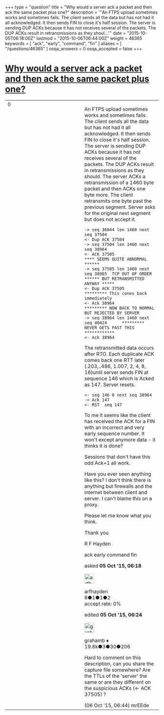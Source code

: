 +++
type = "question"
title = "Why would a server ack a packet and then ack the same packet plus one?"
description = '''An FTPS upload sometimes works and sometimes fails. The client sends all the data but has not had it all acknowledged. It then sends FIN to close it&#x27;s half session. The server is sending DUP ACKs because it has not receives several of the packets. The DUP ACKs result in retransmissions as they shoul...'''
date = "2015-10-05T06:18:00Z"
lastmod = "2015-10-06T06:44:00Z"
weight = 46365
keywords = [ "ack", "early", "command", "fin" ]
aliases = [ "/questions/46365" ]
osqa_answers = 0
osqa_accepted = false
+++

<div class="headNormal">

# [Why would a server ack a packet and then ack the same packet plus one?](/questions/46365/why-would-a-server-ack-a-packet-and-then-ack-the-same-packet-plus-one)

</div>

<div id="main-body">

<div id="askform">

<table id="question-table" style="width:100%;"><colgroup><col style="width: 50%" /><col style="width: 50%" /></colgroup><tbody><tr class="odd"><td style="width: 30px; vertical-align: top"><div class="vote-buttons"><span id="post-46365-upvote" class="ajax-command post-vote up" rel="nofollow" title="I like this post (click again to cancel)"> </span><div id="post-46365-score" class="post-score" title="current number of votes">0</div><span id="post-46365-downvote" class="ajax-command post-vote down" rel="nofollow" title="I dont like this post (click again to cancel)"> </span> <span id="favorite-mark" class="ajax-command favorite-mark" rel="nofollow" title="mark/unmark this question as favorite (click again to cancel)"> </span><div id="favorite-count" class="favorite-count"></div></div></td><td><div id="item-right"><div class="question-body"><p>An FTPS upload sometimes works and sometimes fails. The client sends all the data but has not had it all acknowledged. It then sends FIN to close it's half session. The server is sending DUP ACKs because it has not receives several of the packets. The DUP ACKs result in retransmissions as they should. The server ACKs a retransmission of a 1460 byte packet and then ACKs one byte more. The client retransmits one byte past the previous segment. Server asks for the original next segment but does not accept it.</p><pre><code>-&gt; seq 36044 len 1460 next seq 37504 
&lt;- Dup ACK 37504
-&gt; seq 37504 len 1460 next seq 38964
&lt;- ACK 37505                              **** SEEMS QUITE ABNORMAL ****** 
-&gt; seq 37505 len 1460 next seq 38965  TCP OUT OF ORDER     ****** BUT RETRANSMITTED ANYWAY *****
&lt;- Dup ACK 37505                          ********* This cones back immediately  
&lt;- Ack 38964                              ********* NOW BACK TO NORMAL BUT REJECTED BY SERVER
-&gt; seq 38964 len 1460 next seq 40424      ********* NEVER GETS PAST THIS ************
&lt;- Ack 38964</code></pre><p>The retransmitted data occurs after RTO. Each duplicate ACK comes back one RTT later (.203,..486, 1.007, 2, 4, 8, 16)until server sends FIN at sequence 146 which is Acked as 147. Server resets.</p><pre><code>&lt;- seq 146 0 next seq 38964
-&gt; Ack 147      
&lt;- RST  seq 147</code></pre><p>To me it seems like the client has received the ACK for a FIN with an incorrect and very early sequence number. It won't except anymore data - it thinks it is done?</p><p>Sessions that don't have this odd Ack+1 all work.</p><p>Have you ever seen anything like this? I don't think there is anything but firewalls and the internet between client and server. I can't blame this on a proxy.</p><p>Please let me know what you think.</p><p>Thank you</p><p>R F Hayden</p></div><div id="question-tags" class="tags-container tags"><span class="post-tag tag-link-ack" rel="tag" title="see questions tagged &#39;ack&#39;">ack</span> <span class="post-tag tag-link-early" rel="tag" title="see questions tagged &#39;early&#39;">early</span> <span class="post-tag tag-link-command" rel="tag" title="see questions tagged &#39;command&#39;">command</span> <span class="post-tag tag-link-fin" rel="tag" title="see questions tagged &#39;fin&#39;">fin</span></div><div id="question-controls" class="post-controls"></div><div class="post-update-info-container"><div class="post-update-info post-update-info-user"><p>asked <strong>05 Oct '15, 06:18</strong></p><img src="https://secure.gravatar.com/avatar/3ed0568ce0feb88b20bd673ba0a380a8?s=32&amp;d=identicon&amp;r=g" class="gravatar" width="32" height="32" alt="arfhayden&#39;s gravatar image" /><p><span>arfhayden</span><br />
<span class="score" title="6 reputation points">6</span><span title="1 badges"><span class="badge1">●</span><span class="badgecount">1</span></span><span title="1 badges"><span class="silver">●</span><span class="badgecount">1</span></span><span title="2 badges"><span class="bronze">●</span><span class="badgecount">2</span></span><br />
<span class="accept_rate" title="Rate of the user&#39;s accepted answers">accept rate:</span> <span title="arfhayden has no accepted answers">0%</span></p></div><div class="post-update-info post-update-info-edited"><p><span> edited <strong>05 Oct '15, 06:24</strong> </span></p><img src="https://secure.gravatar.com/avatar/d2a7e24ca66604c749c7c88c1da8ff78?s=32&amp;d=identicon&amp;r=g" class="gravatar" width="32" height="32" alt="grahamb&#39;s gravatar image" /><p><span>grahamb ♦</span><br />
<span class="score" title="19834 reputation points"><span>19.8k</span></span><span title="3 badges"><span class="badge1">●</span><span class="badgecount">3</span></span><span title="30 badges"><span class="silver">●</span><span class="badgecount">30</span></span><span title="206 badges"><span class="bronze">●</span><span class="badgecount">206</span></span></p></div></div><div id="comments-container-46365" class="comments-container"><span id="46381"></span><div id="comment-46381" class="comment"><div id="post-46381-score" class="comment-score"></div><div class="comment-text"><p>Hard to comment on this description, can you share the capture file somewhere? Are the TTLs of the 'server' the same or are they different on the suspicious ACKs (&lt;- ACK 37505) ?</p></div><div id="comment-46381-info" class="comment-info"><span class="comment-age">(06 Oct '15, 06:44)</span> <span class="comment-user userinfo">mrEEde</span></div></div></div><div id="comment-tools-46365" class="comment-tools"></div><div class="clear"></div><div id="comment-46365-form-container" class="comment-form-container"></div><div class="clear"></div></div></td></tr></tbody></table>

</div>

</div>

